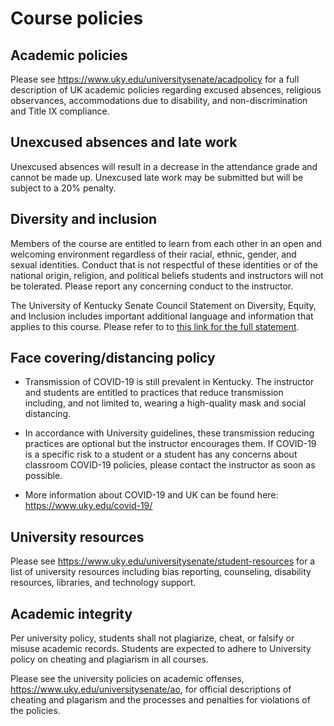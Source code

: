 
# Course policies

## Academic policies 

Please see <https://www.uky.edu/universitysenate/acadpolicy> for a full
description of UK academic policies regarding excused absences, religious
observances, accommodations due to disability, and non-discrimination and Title
IX compliance.

## Unexcused absences and late work

Unexcused absences will result in a decrease in the attendance grade and cannot be made up. Unexcused late work may be submitted but will be subject to a 20% penalty. 

## Diversity and inclusion

Members of the course are entitled to learn from each other in an open and
welcoming environment regardless of their racial, ethnic, gender, and sexual
identities. Conduct that is not respectful of these identities or of the
national origin, religion, and political beliefs students and instructors will
not be tolerated. Please report any concerning conduct to the instructor.

The University of Kentucky Senate Council Statement on Diversity, Equity, and
Inclusion includes important additional language and information that applies to this
course. Please refer to to [this link for
the full statement](https://www.uky.edu/universitysenate/syllabus-dei).

## Face covering/distancing policy

-   Transmission of COVID-19 is still prevalent in Kentucky. The instructor and
    students are entitled to practices that reduce transmission including, and
    not limited to, wearing a high-quality mask and social distancing.

-   In accordance with University guidelines, these transmission reducing
    practices are optional but the instructor encourages them. If COVID-19 is a
    specific risk to a student or a student has any concerns about classroom
    COVID-19 policies, please contact the instructor as soon as possible.

-   More information about COVID-19 and UK can be found here:
    <https://www.uky.edu/covid-19/>

## University resources

Please see <https://www.uky.edu/universitysenate/student-resources> for a list
of university resources including bias reporting, counseling, disability
resources, libraries, and technology support.

## Academic integrity

Per university policy, students shall not plagiarize, cheat, or falsify or
misuse academic records. Students are expected to adhere to University policy on
cheating and plagiarism in all courses.

Please see the university policies on academic offenses,
<https://www.uky.edu/universitysenate/ao>, for official descriptions of cheating
and plagarism and the processes and penalties for violations of the policies.
